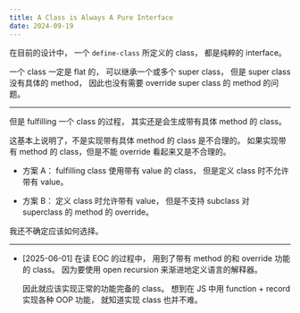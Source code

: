 ```yaml
---
title: A Class is Always A Pure Interface
date: 2024-09-19
---
```


在目前的设计中，
一个 `define-class` 所定义的 class，
都是纯粹的 interface。

一个 class 一定是 flat 的，
可以继承一个或多个 super class，
但是 super class 没有具体的 method，
因此也没有需要 override super class 的 method 的问题。

---

但是 fulfilling 一个 class 的过程，
其实还是会生成带有具体 method 的 class。

这基本上说明了，不是实现带有具体 method 的 class 是不合理的。
如果实现带有 method 的 class，但是不能 override 看起来又是不合理的。

- 方案 A：
  fulfilling class 使用带有 value 的 class，
  但是定义 class 时不允许带有 value。

- 方案 B：
  定义 class 时允许带有 value，
  但是不支持 subclass 对 superclass 的 method 的 override。

我还不确定应该如何选择。

---

- [2025-06-01] 在读 EOC 的过程中，
  用到了带有 method 的和 override 功能的 class。
  因为要使用 open recursion 来渐进地定义语言的解释器。

  因此就应该实现正常的功能完备的 class。
  想到在 JS 中用 function + record 实现各种 OOP 功能，
  就知道实现 class 也并不难。
